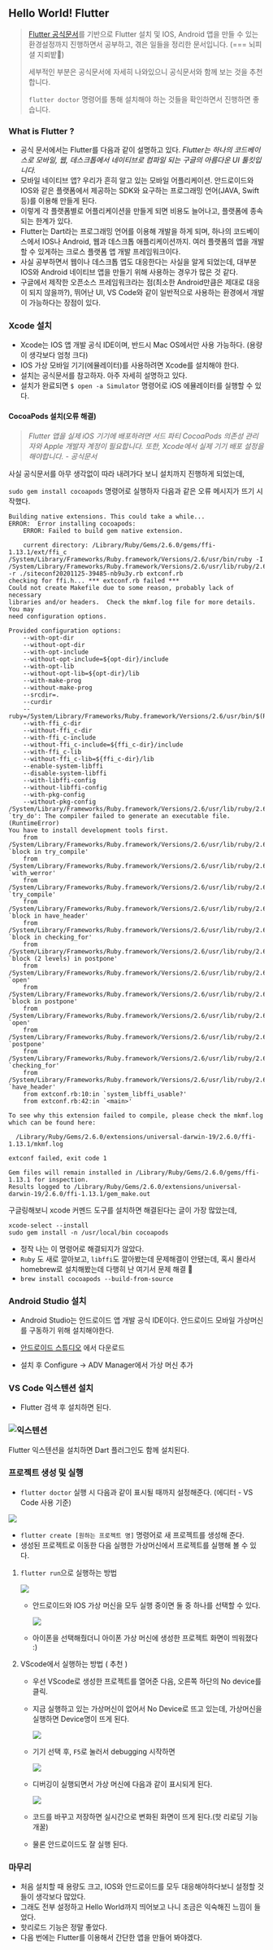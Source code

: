 ## Hello World! Flutter

> [Flutter 공식문서](https://flutter-ko.dev/docs/get-started/install)를 기반으로 Flutter 설치 및 IOS, Android 앱을 만들 수 있는 환경설정까지 진행하면서 공부하고, 겪은 일들을 정리한 문서입니다. (=== 뇌피셜 지뢰밭🤫)
>
> 세부적인 부분은 공식문서에 자세히 나와있으니 공식문서와 함께 보는 것을 추천합니다.
>
> `flutter doctor` 명령어를 통해 설치해야 하는 것들을 확인하면서 진행하면 좋습니다.

### What is Flutter ?

+ 공식 문서에서는 Flutter를 다음과 같이 설명하고 있다. *Flutter는 하나의 코드베이스로 모바일, 웹, 데스크톱에서 네이티브로 컴파일 되는 구글의 아름다운 UI 툴킷입니다.*
+ 모바일 네이티브 앱? 우리가 흔히 알고 있는 모바일 어플리케이션. 안드로이드와 IOS와 같은 플랫폼에서 제공하는 SDK와 요구하는 프로그래밍 언어(JAVA, Swift 등)를  이용해 만들게 된다.
+ 이렇게 각 플랫폼별로 어플리케이션을 만들게 되면 비용도 늘어나고, 플랫폼에 종속되는 한계가 있다.
+ Flutter는 Dart라는 프로그래밍 언어를 이용해 개발을 하게 되며, 하나의 코드베이스에서 IOS나 Android, 웹과 데스크톱 애플리케이션까지. 여러 플랫폼의 앱을 개발할 수 있게하는 크로스 플랫폼 앱 개발 프레임워크이다.
+ 사실 공부하면서 웹이나 데스크톱 앱도 대응한다는 사실을 알게 되었는데, 대부분 IOS와 Android 네이티브 앱을 만들기 위해 사용하는 경우가 많은 것 같다.
+ 구글에서 제작한 오픈소스 프레임워크라는 점(최소한 Android만큼은 제대로 대응이 되지 않을까?), 뛰어난 UI, VS Code와 같이 일반적으로 사용하는 환경에서 개발이 가능하다는 장점이 있다.

### Xcode 설치

+ Xcode는 IOS 앱 개발 공식 IDE이며, 반드시 Mac OS에서만 사용 가능하다. (용량이 생각보다 엄청 크다)
+ IOS 가상 모바일 기기(에뮬레이터)를 사용하려면 Xcode를 설치해야 한다. 
+ 설치는 공식문서를 참고하자. 아주 자세히 설명하고 있다.
+ 설치가 완료되면 `$ open -a Simulator` 명령어로 iOS 에뮬레이터를 실행할 수 있다.

#### CocoaPods 설치(오류 해결)

> *Flutter 앱을 실제 iOS 기기에 배포하려면 서드 파티 CocoaPods 의존성 관리자와 Apple 개발자 계정이 필요합니다. 또한, Xcode에서 실제 기기 배포 설정을 해야합니다. - 공식문서*

사실 공식문서를 아무 생각없이 따라 내려가다 보니 설치까지 진행하게 되었는데, 

`sudo gem install cocoapods` 명령어로 실행하자 다음과 같은 오류 메시지가 뜨기 시작했다.

```
Building native extensions. This could take a while...
ERROR:  Error installing cocoapods:
	ERROR: Failed to build gem native extension.

    current directory: /Library/Ruby/Gems/2.6.0/gems/ffi-1.13.1/ext/ffi_c
/System/Library/Frameworks/Ruby.framework/Versions/2.6/usr/bin/ruby -I /System/Library/Frameworks/Ruby.framework/Versions/2.6/usr/lib/ruby/2.6.0 -r ./siteconf20201125-39485-nb9u3y.rb extconf.rb
checking for ffi.h... *** extconf.rb failed ***
Could not create Makefile due to some reason, probably lack of necessary
libraries and/or headers.  Check the mkmf.log file for more details.  You may
need configuration options.

Provided configuration options:
	--with-opt-dir
	--without-opt-dir
	--with-opt-include
	--without-opt-include=${opt-dir}/include
	--with-opt-lib
	--without-opt-lib=${opt-dir}/lib
	--with-make-prog
	--without-make-prog
	--srcdir=.
	--curdir
	--ruby=/System/Library/Frameworks/Ruby.framework/Versions/2.6/usr/bin/$(RUBY_BASE_NAME)
	--with-ffi_c-dir
	--without-ffi_c-dir
	--with-ffi_c-include
	--without-ffi_c-include=${ffi_c-dir}/include
	--with-ffi_c-lib
	--without-ffi_c-lib=${ffi_c-dir}/lib
	--enable-system-libffi
	--disable-system-libffi
	--with-libffi-config
	--without-libffi-config
	--with-pkg-config
	--without-pkg-config
/System/Library/Frameworks/Ruby.framework/Versions/2.6/usr/lib/ruby/2.6.0/mkmf.rb:467:in `try_do': The compiler failed to generate an executable file. (RuntimeError)
You have to install development tools first.
	from /System/Library/Frameworks/Ruby.framework/Versions/2.6/usr/lib/ruby/2.6.0/mkmf.rb:585:in `block in try_compile'
	from /System/Library/Frameworks/Ruby.framework/Versions/2.6/usr/lib/ruby/2.6.0/mkmf.rb:534:in `with_werror'
	from /System/Library/Frameworks/Ruby.framework/Versions/2.6/usr/lib/ruby/2.6.0/mkmf.rb:585:in `try_compile'
	from /System/Library/Frameworks/Ruby.framework/Versions/2.6/usr/lib/ruby/2.6.0/mkmf.rb:1109:in `block in have_header'
	from /System/Library/Frameworks/Ruby.framework/Versions/2.6/usr/lib/ruby/2.6.0/mkmf.rb:959:in `block in checking_for'
	from /System/Library/Frameworks/Ruby.framework/Versions/2.6/usr/lib/ruby/2.6.0/mkmf.rb:361:in `block (2 levels) in postpone'
	from /System/Library/Frameworks/Ruby.framework/Versions/2.6/usr/lib/ruby/2.6.0/mkmf.rb:331:in `open'
	from /System/Library/Frameworks/Ruby.framework/Versions/2.6/usr/lib/ruby/2.6.0/mkmf.rb:361:in `block in postpone'
	from /System/Library/Frameworks/Ruby.framework/Versions/2.6/usr/lib/ruby/2.6.0/mkmf.rb:331:in `open'
	from /System/Library/Frameworks/Ruby.framework/Versions/2.6/usr/lib/ruby/2.6.0/mkmf.rb:357:in `postpone'
	from /System/Library/Frameworks/Ruby.framework/Versions/2.6/usr/lib/ruby/2.6.0/mkmf.rb:958:in `checking_for'
	from /System/Library/Frameworks/Ruby.framework/Versions/2.6/usr/lib/ruby/2.6.0/mkmf.rb:1108:in `have_header'
	from extconf.rb:10:in `system_libffi_usable?'
	from extconf.rb:42:in `<main>'

To see why this extension failed to compile, please check the mkmf.log which can be found here:

  /Library/Ruby/Gems/2.6.0/extensions/universal-darwin-19/2.6.0/ffi-1.13.1/mkmf.log

extconf failed, exit code 1

Gem files will remain installed in /Library/Ruby/Gems/2.6.0/gems/ffi-1.13.1 for inspection.
Results logged to /Library/Ruby/Gems/2.6.0/extensions/universal-darwin-19/2.6.0/ffi-1.13.1/gem_make.out
```

구글링해보니 xcode 커멘드 도구를 설치하면 해결된다는 글이 가장 많았는데,

```
xcode-select --install
sudo gem install -n /usr/local/bin cocoapods
```

+ 정작 나는 이 명령어로 해결되지가 않았다.
+  `Ruby` 도 새로 깔아보고, `libffi`도 깔아봤는데 문제해결이 안됐는데, 혹시 몰라서 homebrew로 설치해봤는데 다행히 난 여기서 문제 해결 🙏
+ `brew install cocoapods --build-from-source`

### Android Studio 설치

+ Android Studio는  안드로이드 앱 개발 공식 IDE이다. 안드로이드 모바일 가상머신를 구동하기 위해 설치해야한다.

+ [안드로이드 스튜디오](https://developer.android.com/studio) 에서 다운로드

+ 설치 후 Configure -> ADV Manager에서 가상 머신 추가

### VS Code 익스텐션 설치

+ Flutter 검색 후 설치하면 된다.

### ![익스텐션](/Users/soohyuncho/Desktop/익스텐션.png)

Flutter 익스텐션을 설치하면 Dart 플러그인도 함께 설치된다.

### 프로젝트 생성 및 실행

+ `flutter doctor` 실행 시 다음과 같이 표시될 때까지 설정해준다. (에디터 - VS Code 사용 기준)

![](https://images.velog.io/images/harrycod/post/c5bd8aba-b83f-4480-92ff-4162cf30f6e0/doctor.png)

+ `flutter create [원하는 프로젝트 명]` 명령어로 새 프로젝트를 생성해 준다.
+ 생성된 프로젝트로 이동한 다음 실행한 가상머신에서 프로젝트를 실행해 볼 수 있다.

1. `flutter run`으로 실행하는 방법 

   ![](https://images.velog.io/images/harrycod/post/596f78f4-af9d-495c-8316-07bbdcd7f108/run.png)

   + 안드로이드와 IOS 가상 머신을 모두 실행 중이면 둘 중 하나를 선택할 수 있다.

     ![](https://images.velog.io/images/harrycod/post/90e6ebec-ae3f-407d-b4c9-427c1bb5a35f/run%20%E1%84%80%E1%85%AE%E1%84%83%E1%85%A9%E1%86%BC.png)

   + 아이폰을 선택해줬더니 아이폰 가상 머신에 생성한 프로젝트 화면이 띄워졌다 :)

2. VScode에서 실행하는 방법 ( 추천 )

   + 우선 VScode로 생성한 프로젝트를 열어준 다음, 오른쪽 하단의 No device를 클릭.

   + 지금 실행하고 있는 가상머신이 없어서 No Device로 뜨고 있는데, 가상머신을 실행하면 Device명이 뜨게 된다.

     ![](https://images.velog.io/images/harrycod/post/7c9824f5-a09b-4e06-96b0-fe2038c1f6a7/vscode%20%E1%84%92%E1%85%A1%E1%84%83%E1%85%A1%E1%86%AB.png)

   + 기기 선택 후, `F5`로 눌러서 debugging 시작하면

     ![](https://images.velog.io/images/harrycod/post/7507f0a6-a523-4014-a214-0bc32aab76d2/%E1%84%89%E1%85%AE%E1%84%8C%E1%85%A5%E1%86%BC%20%E1%84%8C%E1%85%A5%E1%86%AB.png)

   + 디버깅이 실행되면서 가상 머신에 다음과 같이 표시되게 된다.

     ![](https://images.velog.io/images/harrycod/post/ac455fbf-9e34-4446-810b-21bd565a91e5/%E1%84%89%E1%85%AE%E1%84%8C%E1%85%A5%E1%86%BC%20%E1%84%92%E1%85%AE.png)

   + 코드를 바꾸고 저장하면 실시간으로 변화된 화면이 뜨게 된다.(핫 리로딩 기능 개꿀)

   + 물론 안드로이드도 잘 실행 된다.

### 마무리

+ 처음 설치할 때 용량도 크고, IOS와 안드로이드를 모두 대응해야하다보니 설정할 것들이 생각보다 많았다. 
+ 그래도 전부 설정하고 Hello World까지 띄어보고 나니 조금은 익숙해진 느낌이 들었다.
+ 핫리로드 기능은 정말 좋았다.
+ 다음 번에는 Flutter를 이용해서 간단한 앱을 만들어 봐야겠다.